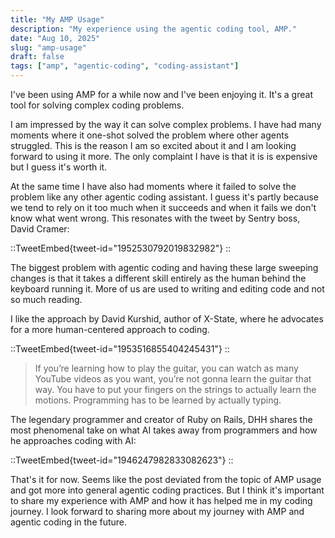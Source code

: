 ```yaml
---
title: "My AMP Usage"
description: "My experience using the agentic coding tool, AMP."
date: "Aug 10, 2025"
slug: "amp-usage"
draft: false
tags: ["amp", "agentic-coding", "coding-assistant"]
---
```


I've been using AMP for a while now and I've been enjoying it. It's a great tool for solving complex coding problems.

I am impressed by the way it can solve complex problems. I have had many moments where it one-shot solved the problem where other agents struggled. This is the reason I am so excited about it and I am looking forward to using it more. The only complaint I have is that it is is expensive but I guess it's worth it.

At the same time I have also had moments where it failed to solve the problem like any other agentic coding assistant. I guess it's partly because we tend to rely on it too much when it succeeds and when it fails we don't know what went wrong. This resonates with the tweet by Sentry boss, David Cramer:

::TweetEmbed{tweet-id="1952530792019832982"}
::

The biggest problem with agentic coding and having these large sweeping changes is that it takes a different skill entirely as the human behind the keyboard running it. 
More of us are used to writing and editing code and not so much reading.

I like the approach by David Kurshid, author of X-State, where he advocates for a more human-centered approach to coding. 

::TweetEmbed{tweet-id="1953516855404245431"}
::


> If you’re learning how to play the guitar, you can watch as many YouTube videos as you want, you’re not gonna learn the guitar that way. You have to put your fingers on the strings to actually learn the motions. Programming has to be learned by actually typing.

The legendary programmer and creator of Ruby on Rails, DHH shares the most phenomenal take on what AI takes away from programmers and how he approaches coding with AI:

::TweetEmbed{tweet-id="1946247982833082623"}
::

That's it for now. Seems like the post deviated from the topic of AMP usage and got more into general agentic coding practices. But I think it's important to share my experience with AMP and how it has helped me in my coding journey. I look forward to sharing more about my journey with AMP and agentic coding in the future.
